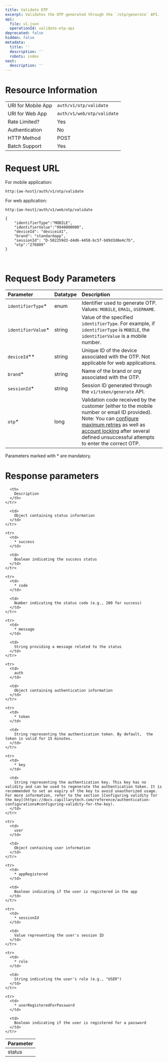 ```yaml
---
title: Validate OTP
excerpt: Validates the OTP generated through the `/otp/generate` API.
api:
  file: v1.json
  operationId: validate-otp-api
deprecated: false
hidden: false
metadata:
  title: ''
  description: ''
  robots: index
next:
  description: ''
---
```

# Resource Information

|                    |                            |
| ------------------ | -------------------------- |
| URI for Mobile App | `auth/v1/otp/validate`     |
| URI for Web App    | `auth/v1/web/otp/validate` |
| Rate Limited?      | Yes                        |
| Authentication     | No                         |
| HTTP Method        | POST                       |
| Batch Support      | Yes                        |

# Request URL

For mobile application:

`http:{ae-host}/auth/v1/otp/validate`

For web application:

`http:{ae-host}/auth/v1/web/otp/validate`

```Text Sample Body
{
    "identifierType":"MOBILE",
    "identifierValue":"9940000000",
    "deviceId": "deviceid1",
    "brand": "standardapp",
    "sessionId": "D-502259d3-d4d6-4458-bc5f-b89d3d8e4c7b",
    "otp":"276889"
}
```

<br />

# Request Body Parameters

| Parameter           | Datatype | Description                                                                                                                                                                                                                                                                                                                                                                                                                                                                             |
| :------------------ | :------- | :-------------------------------------------------------------------------------------------------------------------------------------------------------------------------------------------------------------------------------------------------------------------------------------------------------------------------------------------------------------------------------------------------------------------------------------------------------------------------------------- |
| `identifierType`\*  | enum     | Identifier used to generate OTP. Values: `MOBILE`, `EMAIL`, `USERNAME`.                                                                                                                                                                                                                                                                                                                                                                                                                 |
| `identifierValue`\* | string   | Value of the specified `identifierType`. For example, if `identifierType` is `MOBILE`, the `identifierValue` is a mobile number.                                                                                                                                                                                                                                                                                                                                                        |
| `deviceId`\*\*      | string   | Unique ID of the device associated with the OTP. Not applicable for web applications.                                                                                                                                                                                                                                                                                                                                                                                                   |
| `brand`\*           | string   | Name of the brand or org associated with the OTP.                                                                                                                                                                                                                                                                                                                                                                                                                                       |
| `sessionId`\*       | string   | Session ID generated through the `v1/token/generate` API.                                                                                                                                                                                                                                                                                                                                                                                                                               |
| `otp`\*             | long     | Validation code received by the customer (either to the mobile number or email ID provided). Note: You can [configure maximum retries](https://docs.capillarytech.com/reference/authentication-configurations#defining-maximum-otp-retry-attempts) as well as [account locking](https://www.google.com/search?q=https://docs.capillarytech.com/reference/authentication-configurations%23account-locking-feature) after several defined unsuccessful attempts to enter the correct OTP. |

Parameters marked with \* are mandatory.

# Response parameters

<Table>
  <thead>
    <tr>
      <th>
        Parameter
      </th>

      <th>
        Description
      </th>
    </tr>
  </thead>

  <tbody>
    <tr>
      <td>
        status
      </td>

      <td>
        Object containing status information
      </td>
    </tr>

    <tr>
      <td>
        * success
      </td>

      <td>
        Boolean indicating the success status
      </td>
    </tr>

    <tr>
      <td>
        * code
      </td>

      <td>
        Number indicating the status code (e.g., 200 for success)
      </td>
    </tr>

    <tr>
      <td>
        * message
      </td>

      <td>
        String providing a message related to the status
      </td>
    </tr>

    <tr>
      <td>
        auth
      </td>

      <td>
        Object containing authentication information
      </td>
    </tr>

    <tr>
      <td>
        * token
      </td>

      <td>
        String representing the authentication token. By default,  the token is valid for 15 minutes.
      </td>
    </tr>

    <tr>
      <td>
        * key
      </td>

      <td>
        String representing the authentication key. This key has no validity and can be used to regenerate the authentication token. It is recommended to set an expiry of the key to avoid unauthorized usage. For more information, refer to the section [Configuring validity for the key](https://docs.capillarytech.com/reference/authentication-configurations#configuring-validity-for-the-key).
      </td>
    </tr>

    <tr>
      <td>
        user
      </td>

      <td>
        Object containing user information
      </td>
    </tr>

    <tr>
      <td>
        * appRegistered
      </td>

      <td>
        Boolean indicating if the user is registered in the app
      </td>
    </tr>

    <tr>
      <td>
        * sessionId
      </td>

      <td>
        Value representing the user's session ID
      </td>
    </tr>

    <tr>
      <td>
        * role
      </td>

      <td>
        String indicating the user's role (e.g., "USER")
      </td>
    </tr>

    <tr>
      <td>
        * userRegisteredForPassword
      </td>

      <td>
        Boolean indicating if the user is registered for a password
      </td>
    </tr>
  </tbody>
</Table>